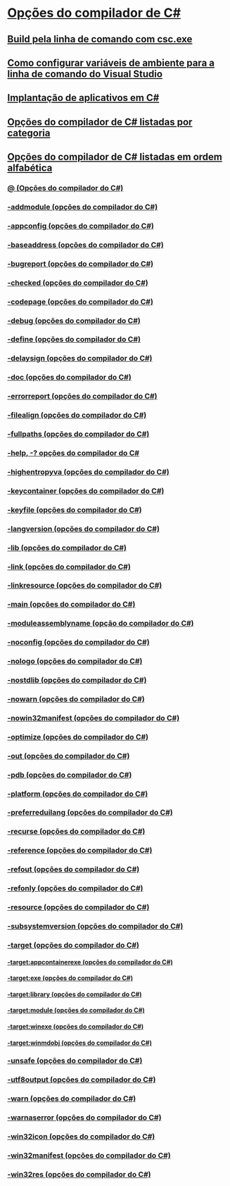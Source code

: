 # [Opções do compilador de C#](index.md)
## [Build pela linha de comando com csc.exe](command-line-building-with-csc-exe.md)
## [Como configurar variáveis de ambiente para a linha de comando do Visual Studio](how-to-set-environment-variables-for-the-visual-studio-command-line.md)
## [Implantação de aplicativos em C#](app-deployment.md)
## [Opções do compilador de C# listadas por categoria](listed-by-category.md)
## [Opções do compilador de C# listadas em ordem alfabética](listed-alphabetically.md)
### [@ (Opções do compilador do C#)](response-file-compiler-option.md)
### [-addmodule (opções do compilador do C#)](addmodule-compiler-option.md)
### [-appconfig (opções do compilador do C#)](appconfig-compiler-option.md)
### [-baseaddress (opções do compilador do C#)](baseaddress-compiler-option.md)
### [-bugreport (opções do compilador do C#)](bugreport-compiler-option.md)
### [-checked (opções do compilador do C#)](checked-compiler-option.md)
### [-codepage (opções do compilador do C#)](codepage-compiler-option.md)
### [-debug (opções do compilador do C#)](debug-compiler-option.md)
### [-define (opções do compilador do C#)](define-compiler-option.md)
### [-delaysign (opções do compilador do C#)](delaysign-compiler-option.md)
### [-doc (opções do compilador do C#)](doc-compiler-option.md)
### [-errorreport (opções do compilador do C#)](errorreport-compiler-option.md)
### [-filealign (opções do compilador do C#)](filealign-compiler-option.md)
### [-fullpaths (opções do compilador do C#)](fullpaths-compiler-option.md)
### [-help, -? opções do compilador do C#](help-compiler-option.md)
### [-highentropyva (opções do compilador do C#)](highentropyva-compiler-option.md)
### [-keycontainer (opções do compilador do C#)](keycontainer-compiler-option.md)
### [-keyfile (opções do compilador do C#)](keyfile-compiler-option.md)
### [-langversion (opções do compilador do C#)](langversion-compiler-option.md)
### [-lib (opções do compilador do C#)](lib-compiler-option.md)
### [-link (opções do compilador do C#)](link-compiler-option.md)
### [-linkresource (opções do compilador do C#)](linkresource-compiler-option.md)
### [-main (opções do compilador do C#)](main-compiler-option.md)
### [-moduleassemblyname (opção do compilador do C#)](moduleassemblyname-compiler-option.md)
### [-noconfig (opções do compilador do C#)](noconfig-compiler-option.md)
### [-nologo (opções do compilador do C#)](nologo-compiler-option.md)
### [-nostdlib (opções do compilador do C#)](nostdlib-compiler-option.md)
### [-nowarn (opções do compilador do C#)](nowarn-compiler-option.md)
### [-nowin32manifest (opções do compilador do C#)](nowin32manifest-compiler-option.md)
### [-optimize (opções do compilador do C#)](optimize-compiler-option.md)
### [-out (opções do compilador do C#)](out-compiler-option.md)
### [-pdb (opções do compilador do C#)](pdb-compiler-option.md)
### [-platform (opções do compilador do C#)](platform-compiler-option.md)
### [-preferreduilang (opções do compilador do C#)](preferreduilang-compiler-option.md)
### [-recurse (opções do compilador do C#)](recurse-compiler-option.md)
### [-reference (opções do compilador do C#)](reference-compiler-option.md)
### [-refout (opções do compilador do C#)](refout-compiler-option.md)
### [-refonly (opções do compilador do C#)](refonly-compiler-option.md)
### [-resource (opções do compilador do C#)](resource-compiler-option.md)
### [-subsystemversion (opções do compilador do C#)](subsystemversion-compiler-option.md)
### [-target (opções do compilador do C#)](target-compiler-option.md)
#### [-target:appcontainerexe (opções do compilador do C#)](target-appcontainerexe-compiler-option.md)
#### [-target:exe (opções do compilador do C#)](target-exe-compiler-option.md)
#### [-target:library (opções do compilador do C#)](target-library-compiler-option.md)
#### [-target:module (opções do compilador do C#)](target-module-compiler-option.md)
#### [-target:winexe (opções do compilador do C#)](target-winexe-compiler-option.md)
#### [-target:winmdobj (opções do compilador do C#)](target-winmdobj-compiler-option.md)
### [-unsafe (opções do compilador do C#)](unsafe-compiler-option.md)
### [-utf8output (opções do compilador do C#)](utf8output-compiler-option.md)
### [-warn (opções do compilador do C#)](warn-compiler-option.md)
### [-warnaserror (opções do compilador do C#)](warnaserror-compiler-option.md)
### [-win32icon (opções do compilador do C#)](win32icon-compiler-option.md)
### [-win32manifest (opções do compilador do C#)](win32manifest-compiler-option.md)
### [-win32res (opções do compilador do C#)](win32res-compiler-option.md)
